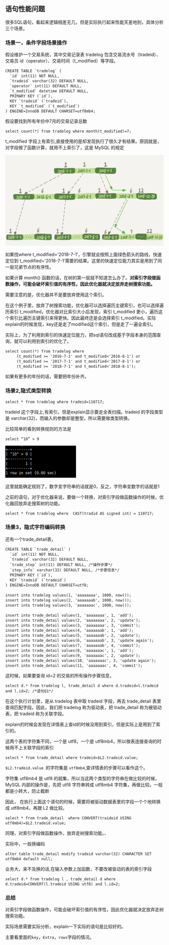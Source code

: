 ## 语句性能问题

很多SQL语句，看起来逻辑相差无几，但是实际执行起来性能天差地别，具体分析三个场景。

### 场景一，条件字段场景操作

假设维护一个交易系统，其中交易记录表 tradelog 包含交易流水号（tradeid）、交易员 id（operator）、交易时间（t_modified）等字段。

```
CREATE TABLE `tradelog` (
  `id` int(11) NOT NULL,
  `tradeid` varchar(32) DEFAULT NULL,
  `operator` int(11) DEFAULT NULL,
  `t_modified` datetime DEFAULT NULL,
  PRIMARY KEY (`id`),
  KEY `tradeid` (`tradeid`),
  KEY `t_modified` (`t_modified`)
) ENGINE=InnoDB DEFAULT CHARSET=utf8mb4;
```

假设要找到所有年份中7月的交易记录总数

```
select count(*) from tradelog where month(t_modified)=7;
```

t_modified 字段上有索引,直接使用的是却发现执行了很久才有结果。原因就是，对字段做了函数计算，就用不上索引了，这是 MySQL 的规定

![18](./pic/18.png)

如果找where t_modified='2018-7-1’，引擎就会按照上面绿色箭头的路线，快速定位到 t_modified='2018-7-1’需要的结果。这里的快速定位能力其实是用到了同一层兄弟节点的有序性。

如果计算 month() 函数的话，在树的第一层就不知道怎么办了。**对索引字段做函数操作，可能会破坏索引值的有序性，因此优化器就决定放弃走树搜索功能。**

需要注意的是，优化器并不是要放弃使用这个索引。

在这个例子里，放弃了树搜索功能，优化器可以选择遍历主键索引，也可以选择遍历索引 t_modified，优化器对比索引大小后发现，索引 t_modified 更小，遍历这个索引比遍历主键索引来得更快。因此最终还是会选择索引 t_modified。实际explain的时候发现，key还是走了modified这个索引，但是走了一遍全索引。

实际上，为了利用到索引的快速定位能力，把sql语句改成基于字段本身的范围查询，就可以利用到索引的优化了。

```
select count(*) from tradelog where
     (t_modified >= '2016-7-1' and t_modified<'2016-8-1') or
     (t_modified >= '2017-7-1' and t_modified<'2017-8-1') or 
     (t_modified >= '2018-7-1' and t_modified<'2018-8-1');
```

如果有更多的年份的话，需要把年份补齐。

### 场景2,隐式类型转换

```
select * from tradelog where tradeid=110717;
```

tradeid 这个字段上,有索引，但是explain显示要走全表扫描。tradeid 的字段类型是 varchar(32)，而输入的参数却是整型，所以需要做类型转换。

比较简单的看到转换规则的方法是

```
select “10” > 9
```

![19](./pic/19.png)

这里就能确定规则了，数字变字符串的话就是0，反之，字符串变数字的话就是1

之前的语句，对于优化器来说，要做一个转换，对索引字段做函数操作的时候，优化器回放弃走搜索树的功能。

```
select * from tradelog where  CAST(tradid AS signed int) = 110717;
```

### 场景3，隐式字符编码转换

还有一个trade_detail表，

```
CREATE TABLE `trade_detail` (
  `id` int(11) NOT NULL,
  `tradeid` varchar(32) DEFAULT NULL,
  `trade_step` int(11) DEFAULT NULL, /*操作步骤*/
  `step_info` varchar(32) DEFAULT NULL, /*步骤信息*/
  PRIMARY KEY (`id`),
  KEY `tradeid` (`tradeid`)
) ENGINE=InnoDB DEFAULT CHARSET=utf8;

insert into tradelog values(1, 'aaaaaaaa', 1000, now());
insert into tradelog values(2, 'aaaaaaab', 1000, now());
insert into tradelog values(3, 'aaaaaaac', 1000, now());

insert into trade_detail values(1, 'aaaaaaaa', 1, 'add');
insert into trade_detail values(2, 'aaaaaaaa', 2, 'update');
insert into trade_detail values(3, 'aaaaaaaa', 3, 'commit');
insert into trade_detail values(4, 'aaaaaaab', 1, 'add');
insert into trade_detail values(5, 'aaaaaaab', 2, 'update');
insert into trade_detail values(6, 'aaaaaaab', 3, 'update again');
insert into trade_detail values(7, 'aaaaaaab', 4, 'commit');
insert into trade_detail values(8, 'aaaaaaac', 1, 'add');
insert into trade_detail values(9, 'aaaaaaac', 2, 'update');
insert into trade_detail values(10, 'aaaaaaac', 3, 'update again');
insert into trade_detail values(11, 'aaaaaaac', 4, 'commit');
```

这时候，如果要查询 id=2 的交易的所有操作步骤信息，

```
select d.* from tradelog l, trade_detail d where d.tradeid=l.tradeid and l.id=2; /*语句Q1*/
```

在这个执行计划里，是从 tradelog 表中取 tradeid 字段，再去 trade_detail 表里查询匹配字段。因此，我们把 tradelog 称为驱动表，把 trade_detail 称为被驱动表，把 tradeid 称为关联字段。

explain的时候会发现在详情表上查id的时候没用到索引，但是实际上是用到了索引的。

这两个表的字符集不同，一个是 utf8，一个是 utf8mb4，所以做表连接查询的时候用不上关联字段的索引

```
select * from trade_detail where tradeid=$L2.tradeid.value;
```

`$L2.tradeid.value `的字符集是 `utf8mb4`,查详情表的步骤可以看作这个。

字符集 utf8mb4 是 utf8 的超集，所以当这两个类型的字符串在做比较的时候，MySQL 内部的操作是，先把 utf8 字符串转成 utf8mb4 字符集，再做比较。一般都是小转大，防止截断

因此， 在执行上面这个语句的时候，需要将被驱动数据表里的字段一个个地转换成 utf8mb4，再跟 L2 做比较。

```
select * from trade_detail  where CONVERT(traideid USING utf8mb4)=$L2.tradeid.value; 
```

同理，对索引字段做函数操作，放弃走树搜索功能。、

实际中，一般换编码

```
alter table trade_detail modify tradeid varchar(32) CHARACTER SET utf8mb4 default null;
```

业务大，来不及换的话,在输入参数上加函数，不要改被驱动的表的索引字段

```
select d.* from tradelog l , trade_detail d where d.tradeid=CONVERT(l.tradeid USING utf8) and l.id=2; 
```

### 总结

对索引字段做函数操作，可能会破坏索引值的有序性，因此优化器就决定放弃走树搜索功能。

实际场景需要实际分析，explain一下实际的语句是比较好的。

主要看里面的`key`，`Extra`，`rows`字段的情况。